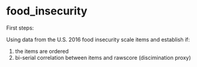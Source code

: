 # food_insecurity

First steps:

Using data from the U.S. 2016 food insecurity scale items and establish if:
1) the items are ordered
2) bi-serial correlation between items and rawscore (discimination proxy)
